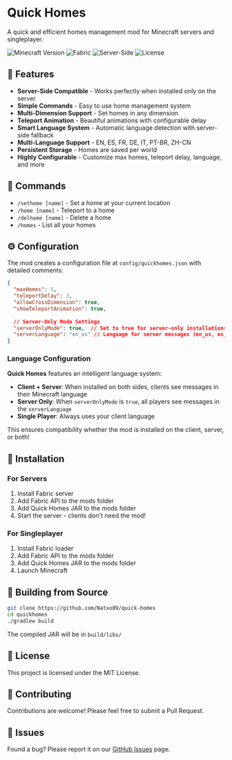 # Quick Homes

A quick and efficient homes management mod for Minecraft servers and singleplayer.

![Minecraft Version](https://img.shields.io/badge/Minecraft-1.21.8-green)
![Fabric](https://img.shields.io/badge/Fabric-0.17.2-blue)
![Server-Side](https://img.shields.io/badge/Server--Side-Compatible-orange)
![License](https://img.shields.io/badge/License-MIT-purple)

## 🌟 Features

- **Server-Side Compatible** - Works perfectly when installed only on the server
- **Simple Commands** - Easy to use home management system
- **Multi-Dimension Support** - Set homes in any dimension
- **Teleport Animation** - Beautiful animations with configurable delay
- **Smart Language System** - Automatic language detection with server-side fallback
- **Multi-Language Support** - EN, ES, FR, DE, IT, PT-BR, ZH-CN
- **Persistent Storage** - Homes are saved per world
- **Highly Configurable** - Customize max homes, teleport delay, language, and more

## 📝 Commands

- `/sethome [name]` - Set a home at your current location
- `/home [name]` - Teleport to a home
- `/delhome [name]` - Delete a home
- `/homes` - List all your homes

## ⚙️ Configuration

The mod creates a configuration file at `config/quickhomes.json` with detailed comments:

```json
{
  "maxHomes": 5,
  "teleportDelay": 3,
  "allowCrossDimension": true,
  "showTeleportAnimation": true,
  
  // Server-Only Mode Settings
  "serverOnlyMode": true,  // Set to true for server-only installations
  "serverLanguage": "en_us" // Language for server messages (en_us, es_es, fr_fr, de_de, it_it, pt_br)
}
```

### Language Configuration

**Quick Homes** features an intelligent language system:

- **Client + Server**: When installed on both sides, clients see messages in their Minecraft language
- **Server Only**: When `serverOnlyMode` is `true`, all players see messages in the `serverLanguage`
- **Single Player**: Always uses your client language

This ensures compatibility whether the mod is installed on the client, server, or both!

## 🚀 Installation

### For Servers
1. Install Fabric server
2. Add Fabric API to the mods folder
3. Add Quick Homes JAR to the mods folder
4. Start the server - clients don't need the mod!

### For Singleplayer
1. Install Fabric loader
2. Add Fabric API to the mods folder
3. Add Quick Homes JAR to the mods folder
4. Launch Minecraft

## 🔧 Building from Source

```bash
git clone https://github.com/Natxo09/quick-homes
cd quickhomes
./gradlew build
```

The compiled JAR will be in `build/libs/`

## 📄 License

This project is licensed under the MIT License.

## 🤝 Contributing

Contributions are welcome! Please feel free to submit a Pull Request.

## 🐛 Issues

Found a bug? Please report it on our [GitHub Issues](https://github.com/Natxo09/quick-homes/issues) page.


